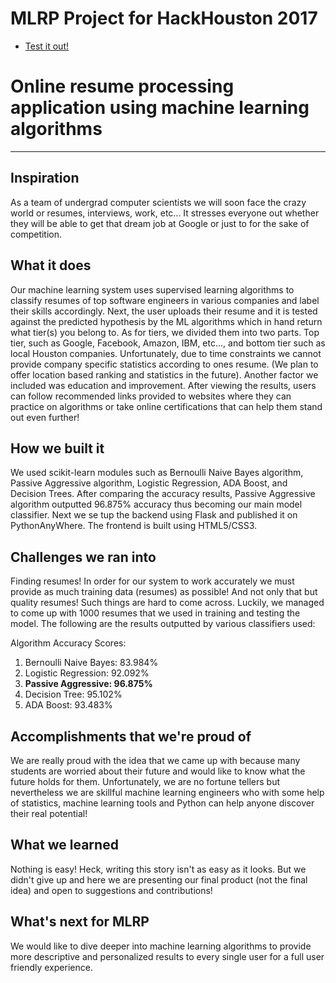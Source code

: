 # MLRP Project for HackHouston 2017

- [Test it out!](mlrpro.com)

# Online resume processing application using machine learning algorithms
------------------------------------------------------------------------
## Inspiration
As a team of undergrad computer scientists we will soon face the crazy world or resumes, interviews, work, etc... It stresses everyone out whether they will be able to get that dream job at Google or just to for the sake of competition.

## What it does
Our machine learning system uses supervised learning algorithms to classify resumes of top software engineers in various companies and label their skills accordingly. Next, the user uploads their resume and it is tested against the predicted hypothesis by the ML algorithms which in hand return what tier(s) you belong to. As for tiers, we divided them into two parts. Top tier, such as Google, Facebook, Amazon, IBM, etc..., and bottom tier such as local Houston companies. Unfortunately, due to time constraints we cannot provide company specific statistics according to ones resume. (We plan to offer location based ranking and statistics in the future). Another factor we included was education and improvement. After viewing the results, users can follow recommended links provided to websites where they can practice on algorithms or take online certifications that can help them stand out even further!

## How we built it
We used scikit-learn modules such as Bernoulli Naive Bayes algorithm, Passive Aggressive algorithm, Logistic Regression, ADA Boost, and Decision Trees. After comparing the accuracy results, Passive Aggressive algorithm outputted 96.875% accuracy thus becoming our main model classifier. Next we se tup the backend using Flask and published it on PythonAnyWhere. The frontend is built using HTML5/CSS3. 

## Challenges we ran into
Finding resumes! In order for our system to work accurately we must provide as much training data (resumes) as possible! And not only that but quality resumes! Such things are hard to come across. Luckily, we managed to come up with 1000 resumes that we used in training and testing the model. The following are the results outputted by various classifiers used:

Algorithm Accuracy Scores:
1. Bernoulli Naive Bayes: 83.984% 
2. Logistic Regression: 92.092%
3. **Passive Aggressive: 96.875%**
4. Decision Tree: 95.102%
5. ADA Boost: 93.483%

## Accomplishments that we're proud of
We are really proud with the idea that we came up with because many students are worried about their future and would like to know what the future holds for them. Unfortunately, we are no fortune tellers but nevertheless we are skillful machine learning engineers who with some help of statistics, machine learning tools and Python can help anyone discover their real potential!

## What we learned
Nothing is easy! Heck, writing this story isn't as easy as it looks. But we didn't give up and here we are presenting our final product (not the final idea) and open to suggestions and contributions!

## What's next for MLRP
We would like to dive deeper into machine learning algorithms to provide more descriptive and personalized results to every single user for a full user friendly experience.
